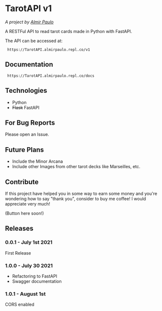 # TarotAPI v1
*A project by [Almir Paulo](https://almirpaulo.github.io/)*


A RESTFul API to read tarot cards made in Python with FastAPI. 

The API can be accessed at:  
    
     https://TarotAPI.almirpaulo.repl.co/v1

## Documentation

     https://TarotAPI.almirpaulo.repl.co/docs
 

## Technologies

* Python
* ~~Flask~~ FastAPI

## For Bug Reports

Please open an Issue.

## Future Plans

* Include the Minor Arcana
* Include other Images from other tarot decks like Marseilles, etc. 

## Contribute
If this project have helped you in some way to earn some money and you're wondering how to say "thank you", consider to buy me coffee! I would appreciate very much!
 
(Button here soon!)

## Releases

### 0.0.1 - July 1st 2021 

First Release

### 1.0.0 - July 30 2021
* Refactoring to FastAPI
* Swagger documentation

### 1.0.1 - August 1st  
CORS enabled
